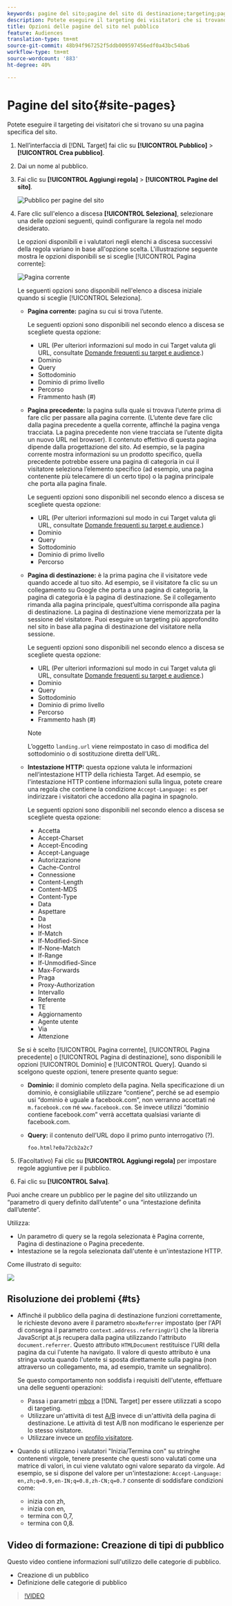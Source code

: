 ```yaml
---
keywords: pagine del sito;pagine del sito di destinazione;targeting;pagina corrente;pagina corrente di destinazione;pagina precedente;pagina precedente di destinazione;pagina di destinazione;pagina di destinazione;intestazione http
description: Potete eseguire il targeting dei visitatori che si trovano su una pagina specifica del sito.
title: Opzioni delle pagine del sito nel pubblico
feature: Audiences
translation-type: tm+mt
source-git-commit: 48b94f967252f5ddb009597456edf0a43bc54ba6
workflow-type: tm+mt
source-wordcount: '883'
ht-degree: 40%

---
```



# Pagine del sito{#site-pages}

Potete eseguire il targeting dei visitatori che si trovano su una pagina specifica del sito.

1. Nell’interfaccia di [!DNL Target] fai clic su **[!UICONTROL Pubblico]** > **[!UICONTROL Crea pubblico]**.
1. Dai un nome al pubblico.
1. Fai clic su **[!UICONTROL Aggiungi regola]** > **[!UICONTROL Pagine del sito]**.

   ![Pubblico per pagine del sito](assets/target_site_pages.png)

1. Fare clic sull&#39;elenco a discesa **[!UICONTROL Seleziona]**, selezionare una delle opzioni seguenti, quindi configurare la regola nel modo desiderato.

   Le opzioni disponibili e i valutatori negli elenchi a discesa successivi della regola variano in base all&#39;opzione scelta. L&#39;illustrazione seguente mostra le opzioni disponibili se si sceglie [!UICONTROL Pagina corrente]:

   ![Pagina corrente](/help/c-target/c-audiences/c-target-rules/assets/current-page.png)

   Le seguenti opzioni sono disponibili nell&#39;elenco a discesa iniziale quando si sceglie [!UICONTROL Seleziona].

   * **Pagina corrente:** pagina su cui si trova l’utente.

      Le seguenti opzioni sono disponibili nel secondo elenco a discesa se scegliete questa opzione:

      * URL (Per ulteriori informazioni sul modo in cui Target valuta gli URL, consultate [Domande frequenti su target e audience](/help/c-target/c-troubleshooting-targets-and-audiences/troubleshooting-targets-and-audiences.md).)
      * Dominio
      * Query
      * Sottodominio
      * Dominio di primo livello
      * Percorso
      * Frammento hash (#)
   * **Pagina precedente:** la pagina sulla quale si trovava l’utente prima di fare clic per passare alla pagina corrente. (L’utente deve fare clic dalla pagina precedente a quella corrente, affinché la pagina venga tracciata. La pagina precedente non viene tracciata se l’utente digita un nuovo URL nel browser). Il contenuto effettivo di questa pagina dipende dalla progettazione del sito. Ad esempio, se la pagina corrente mostra informazioni su un prodotto specifico, quella precedente potrebbe essere una pagina di categoria in cui il visitatore seleziona l’elemento specifico (ad esempio, una pagina contenente più telecamere di un certo tipo) o la pagina principale che porta alla pagina finale.

      Le seguenti opzioni sono disponibili nel secondo elenco a discesa se scegliete questa opzione:

      * URL (Per ulteriori informazioni sul modo in cui Target valuta gli URL, consultate [Domande frequenti su target e audience](/help/c-target/c-troubleshooting-targets-and-audiences/troubleshooting-targets-and-audiences.md).)
      * Dominio
      * Query
      * Sottodominio
      * Dominio di primo livello
      * Percorso
   * **Pagina di destinazione:** è la prima pagina che il visitatore vede quando accede al tuo sito. Ad esempio, se il visitatore fa clic su un collegamento su Google che porta a una pagina di categoria, la pagina di categoria è la pagina di destinazione. Se il collegamento rimanda alla pagina principale, quest’ultima corrisponde alla pagina di destinazione. La pagina di destinazione viene memorizzata per la sessione del visitatore. Puoi eseguire un targeting più approfondito nel sito in base alla pagina di destinazione del visitatore nella sessione.

      Le seguenti opzioni sono disponibili nel secondo elenco a discesa se scegliete questa opzione:

      * URL (Per ulteriori informazioni sul modo in cui Target valuta gli URL, consultate [Domande frequenti su target e audience](/help/c-target/c-troubleshooting-targets-and-audiences/troubleshooting-targets-and-audiences.md).)
      * Dominio
      * Query
      * Sottodominio
      * Dominio di primo livello
      * Percorso
      * Frammento hash (#)

      >[!NOTE]
      >
      >L’oggetto `landing.url` viene reimpostato in caso di modifica del sottodominio o di sostituzione diretta dell’URL.

   * **Intestazione HTTP:** questa opzione valuta le informazioni nell’intestazione HTTP della richiesta Target. Ad esempio, se l&#39;intestazione HTTP contiene informazioni sulla lingua, potete creare una regola che contiene la condizione `Accept-Language: es` per indirizzare i visitatori che accedono alla pagina in spagnolo.

      Le seguenti opzioni sono disponibili nel secondo elenco a discesa se scegliete questa opzione:

      * Accetta
      * Accept-Charset
      * Accept-Encoding
      * Accept-Language
      * Autorizzazione
      * Cache-Control
      * Connessione
      * Content-Length
      * Content-MDS
      * Content-Type
      * Data
      * Aspettare
      * Da
      * Host
      * If-Match
      * If-Modified-Since
      * If-None-Match
      * If-Range
      * If-Unmodified-Since
      * Max-Forwards
      * Praga
      * Proxy-Authorization
      * Intervallo
      * Referente
      * TE
      * Aggiornamento
      * Agente utente
      * Via
      * Attenzione

   Se si è scelto [!UICONTROL Pagina corrente], [!UICONTROL Pagina precedente] o [!UICONTROL Pagina di destinazione], sono disponibili le opzioni [!UICONTROL Dominio] e [!UICONTROL Query]. Quando si scelgono queste opzioni, tenere presente quanto segue:

   * **Dominio:** il dominio completo della pagina. Nella specificazione di un dominio, è consigliabile utilizzare “contiene”, perché se ad esempio usi “dominio è uguale a facebook.com”, non verranno accettati né `m.facebook.com` né `www.facebook.com`. Se invece utilizzi “dominio contiene facebook.com” verrà accettata qualsiasi variante di facebook.com.
   * **Query:** il contenuto dell’URL dopo il primo punto interrogativo (?).

      `foo.html?e0a72cb2a2c7`





1. (Facoltativo) Fai clic su **[!UICONTROL Aggiungi regola]** per impostare regole aggiuntive per il pubblico.
1. Fai clic su **[!UICONTROL Salva]**.

Puoi anche creare un pubblico per le pagine del sito utilizzando un “parametro di query definito dall’utente” o una “intestazione definita dall’utente”.

Utilizza:

* Un parametro di query se la regola selezionata è Pagina corrente, Pagina di destinazione o Pagina precedente.
* Intestazione se la regola selezionata dall&#39;utente è un&#39;intestazione HTTP.

Come illustrato di seguito:

![](assets/site_pages.png)

## Risoluzione dei problemi {#ts}

* Affinché il pubblico della pagina di destinazione funzioni correttamente, le richieste devono avere il parametro `mboxReferrer` impostato (per l&#39;API di consegna il parametro `context.address.referringUrl`) che la libreria JavaScript at.js recupera dalla pagina utilizzando l&#39;attributo `document.referrer`. Questo attributo `HTMLDocument` restituisce l&#39;URI della pagina da cui l&#39;utente ha navigato. Il valore di questo attributo è una stringa vuota quando l&#39;utente si sposta direttamente sulla pagina (non attraverso un collegamento, ma, ad esempio, tramite un segnalibro).

   Se questo comportamento non soddisfa i requisiti dell&#39;utente, effettuare una delle seguenti operazioni:

   * Passa i parametri [mbox](/help/c-implementing-target/c-implementing-target-for-client-side-web/t-mbox-download/c-understanding-global-mbox/pass-parameters-to-global-mbox.md) a [!DNL Target] per essere utilizzati a scopo di targeting.
   * Utilizzare un&#39;attività di test [A/B](/help/c-activities/t-test-ab/test-ab.md) invece di un&#39;attività della pagina di destinazione. Le attività di test A/B non modificano le esperienze per lo stesso visitatore.
   * Utilizzare invece un [profilo visitatore](/help/c-target/c-audiences/c-target-rules/visitor-profile.md).

* Quando si utilizzano i valutatori &quot;Inizia/Termina con&quot; su stringhe contenenti virgole, tenere presente che questi
sono valutati come una matrice di valori, in cui viene valutato ogni valore separato da virgole. Ad esempio, se si dispone del valore per un&#39;intestazione: `Accept-Language: en,zh;q=0.9,en-IN;q=0.8,zh-CN;q=0.7` consente di soddisfare condizioni come:
   * inizia con zh,
   * inizia con en,
   * termina con 0,7,
   * termina con 0,8.

## Video di formazione: Creazione di tipi di pubblico

Questo video contiene informazioni sull&#39;utilizzo delle categorie di pubblico.

* Creazione di un pubblico
* Definizione delle categorie di pubblico

>[!VIDEO](https://video.tv.adobe.com/v/17392)
